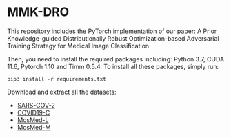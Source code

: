 # MMK-DRO
This repository includes the PyTorch implementation of our paper: A Prior Knowledge-guided Distributionally Robust Optimization-based Adversarial Training Strategy for Medical Image Classification

Then, you need to install the required packages including: Python 3.7, CUDA 11.6, Pytorch 1.10 and Timm 0.5.4. To install all these packages, simply run:

```
pip3 install -r requirements.txt
```

Download and extract all the datasets:

- [SARS-COV-2](https://www.kaggle.com/datasets/plameneduardo/sarscov2-ctscan-dataset)
- [COVID19-C](https://www.kaggle.com/datasets/quinn777/covid19c)
- [MosMed-L](https://www.kaggle.com/datasets/quinn777/mosmedlm)
- [MosMed-M](https://www.kaggle.com/datasets/quinn777/mosmedlm)
